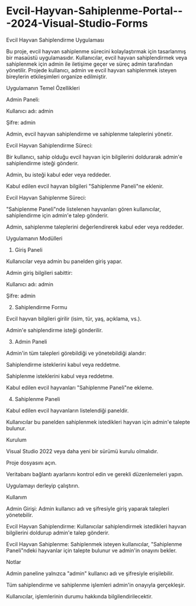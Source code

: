 # Evcil-Hayvan-Sahiplenme-Portal---2024-Visual-Studio-Forms
Evcil Hayvan Sahiplendirme Uygulaması

Bu proje, evcil hayvan sahiplenme sürecini kolaylaştırmak için tasarlanmış bir masaüstü uygulamasıdır. Kullanıcılar, evcil hayvan sahiplendirmek veya sahiplenmek için admin ile iletişime geçer ve süreç admin tarafından yönetilir. Projede kullanıcı, admin ve evcil hayvan sahiplenmek isteyen bireylerin etkileşimleri organize edilmiştir.

Uygulamanın Temel Özellikleri

Admin Paneli:

Kullanıcı adı: admin

Şifre: admin

Admin, evcil hayvan sahiplendirme ve sahiplenme taleplerini yönetir.

Evcil Hayvan Sahiplendirme Süreci:

Bir kullanıcı, sahip olduğu evcil hayvan için bilgilerini doldurarak admin'e sahiplendirme isteği gönderir.

Admin, bu isteği kabul eder veya reddeder.

Kabul edilen evcil hayvan bilgileri "Sahiplenme Paneli"ne eklenir.

Evcil Hayvan Sahiplenme Süreci:

"Sahiplenme Paneli"nde listelenen hayvanları gören kullanıcılar, sahiplendirme için admin'e talep gönderir.

Admin, sahiplenme taleplerini değerlendirerek kabul eder veya reddeder.

Uygulamanın Modülleri

1. Giriş Paneli

Kullanıcılar veya admin bu panelden giriş yapar.

Admin giriş bilgileri sabittir:

Kullanıcı adı: admin

Şifre: admin

2. Sahiplendirme Formu

Evcil hayvan bilgileri girilir (isim, tür, yaş, açıklama, vs.).

Admin'e sahiplendirme isteği gönderilir.

3. Admin Paneli

Admin'in tüm talepleri görebildiği ve yönetebildiği alandır:

Sahiplendirme isteklerini kabul veya reddetme.

Sahiplenme isteklerini kabul veya reddetme.

Kabul edilen evcil hayvanları "Sahiplenme Paneli"ne ekleme.

4. Sahiplenme Paneli

Kabul edilen evcil hayvanların listelendiği paneldir.

Kullanıcılar bu panelden sahiplenmek istedikleri hayvan için admin'e talepte bulunur.

Kurulum

Visual Studio 2022 veya daha yeni bir sürümü kurulu olmalıdır.

Proje dosyasını açın.

Veritabanı bağlantı ayarlarını kontrol edin ve gerekli düzenlemeleri yapın.

Uygulamayı derleyip çalıştırın.

Kullanım

Admin Girişi: Admin kullanıcı adı ve şifresiyle giriş yaparak talepleri yönetebilir.

Evcil Hayvan Sahiplendirme: Kullanıcılar sahiplendirmek istedikleri hayvan bilgilerini doldurup admin'e talep gönderir.

Evcil Hayvan Sahiplenme: Sahiplenmek isteyen kullanıcılar, "Sahiplenme Paneli"ndeki hayvanlar için talepte bulunur ve admin'in onayını bekler.

Notlar

Admin paneline yalnızca "admin" kullanıcı adı ve şifresiyle erişilebilir.

Tüm sahiplendirme ve sahiplenme işlemleri admin'in onayıyla gerçekleşir.

Kullanıcılar, işlemlerinin durumu hakkında bilgilendirilecektir.

